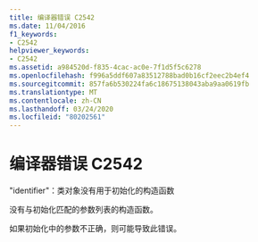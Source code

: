```yaml
---
title: 编译器错误 C2542
ms.date: 11/04/2016
f1_keywords:
- C2542
helpviewer_keywords:
- C2542
ms.assetid: a984520d-f835-4cac-ac0e-7f1d5f5c6278
ms.openlocfilehash: f996a5ddf607a83512788bad0b16cf2eec2b4ef4
ms.sourcegitcommit: 857fa6b530224fa6c18675138043aba9aa0619fb
ms.translationtype: MT
ms.contentlocale: zh-CN
ms.lasthandoff: 03/24/2020
ms.locfileid: "80202561"
---
```

# <a name="compiler-error-c2542"></a>编译器错误 C2542

"identifier"：类对象没有用于初始化的构造函数

没有与初始化匹配的参数列表的构造函数。

如果初始化中的参数不正确，则可能导致此错误。
